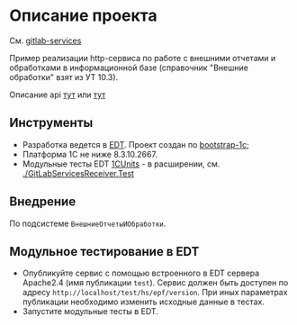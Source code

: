 # Описание проекта

См. [gitlab-services](https://github.com/astrizhachuk/gitlab-services)

Пример реализации http-сервиса по работе с внешними отчетами и обработками в информационной базе (справочник "Внешние обработки" взят из УТ 10.3).

Описание api [тут](./api/epf.yaml) или [тут](https://app.swaggerhub.com/apis-docs/astrizhachuk/gitlab-services-receiver/1.0.0)

## Инструменты

* Разработка ведется в [EDT](https://releases.1c.ru/project/DevelopmentTools10). Проект создан по [bootstrap-1c](https://github.com/astrizhachuk/bootstrap-1c);
* Платформа 1С не ниже 8.3.10.2667.
* Модульные тесты EDT [1CUnits](https://github.com/DoublesunRUS/ru.capralow.dt.unit.launcher) - в расширении, см. [./GitLabServicesReceiver.Test](./GitLabServicesReceiver.Test)

## Внедрение

По подсистеме `ВнешниеОтчетыИОбработки`.

## Модульное тестирование в EDT

* Опубликуйте сервис с помощью встроенного в EDT сервера Apache2.4 (имя публикации `test`). Сервис должен быть доступен по адресу `http://localhost/test/hs/epf/version`. При иных параметрах публикации необходимо изменить исходные данные в тестах.
* Запустите модульные тесты в EDT.
